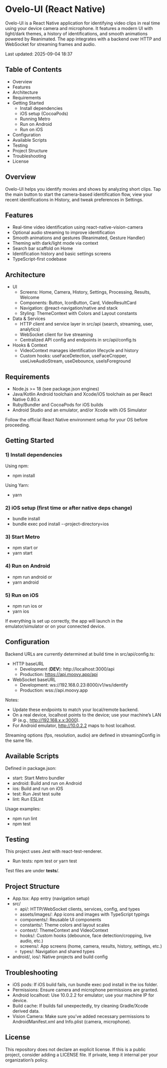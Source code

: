 # Ovelo-UI (React Native)

Ovelo-UI is a React Native application for identifying video clips in real time using your device camera and microphone. It features a modern UI with light/dark themes, a history of identifications, and smooth animations powered by Reanimated. The app integrates with a backend over HTTP and WebSocket for streaming frames and audio.

Last updated: 2025-09-04 18:37

## Table of Contents
- Overview
- Features
- Architecture
- Requirements
- Getting Started
  - Install dependencies
  - iOS setup (CocoaPods)
  - Running Metro
  - Run on Android
  - Run on iOS
- Configuration
- Available Scripts
- Testing
- Project Structure
- Troubleshooting
- License

## Overview
Ovelo-UI helps you identify movies and shows by analyzing short clips. Tap the main button to start the camera-based identification flow, view your recent identifications in History, and tweak preferences in Settings.

## Features
- Real-time video identification using react-native-vision-camera
- Optional audio streaming to improve identification
- Smooth animations and gestures (Reanimated, Gesture Handler)
- Theming with dark/light mode via context
- Search bar scaffold on Home
- Identification history and basic settings screens
- TypeScript-first codebase

## Architecture
- UI
  - Screens: Home, Camera, History, Settings, Processing, Results, Welcome
  - Components: Button, IconButton, Card, VideoResultCard
  - Navigation: @react-navigation/native and stack
  - Styling: ThemeContext with Colors and Layout constants
- Data & Services
  - HTTP client and service layer in src/api (search, streaming, user, analytics)
  - WebSocket client for live streaming
  - Centralized API config and endpoints in src/api/config.ts
- Hooks & Context
  - VideoContext manages identification lifecycle and history
  - Custom hooks: useFaceDetection, useFaceCropper, useLiveAudioStream, useDebounce, useIsForeground

## Requirements
- Node.js >= 18 (see package.json engines)
- Java/Kotlin Android toolchain and Xcode/iOS toolchain as per React Native 0.80.x
- Ruby/Bundler and CocoaPods for iOS builds
- Android Studio and an emulator, and/or Xcode with iOS Simulator

Follow the official React Native environment setup for your OS before proceeding.

## Getting Started
### 1) Install dependencies
Using npm:
- npm install

Using Yarn:
- yarn

### 2) iOS setup (first time or after native deps change)
- bundle install
- bundle exec pod install --project-directory=ios

### 3) Start Metro
- npm start
or
- yarn start

### 4) Run on Android
- npm run android
or
- yarn android

### 5) Run on iOS
- npm run ios
or
- yarn ios

If everything is set up correctly, the app will launch in the emulator/simulator or on your connected device.

## Configuration
Backend URLs are currently determined at build time in src/api/config.ts:
- HTTP baseURL
  - Development (__DEV__): http://localhost:3000/api
  - Production: https://api.moovy.app/api
- WebSocket baseURL
  - Development: ws://192.168.0.23:8000/v1/ws/identify
  - Production: wss://api.moovy.app

Notes:
- Update these endpoints to match your local/remote backend.
- On a real device, localhost points to the device; use your machine’s LAN IP (e.g., http://192.168.x.x:3000).
- For Android emulator, http://10.0.2.2 maps to host localhost.

Streaming options (fps, resolution, audio) are defined in streamingConfig in the same file.

## Available Scripts
Defined in package.json:
- start: Start Metro bundler
- android: Build and run on Android
- ios: Build and run on iOS
- test: Run Jest test suite
- lint: Run ESLint

Usage examples:
- npm run lint
- npm test

## Testing
This project uses Jest with react-test-renderer.
- Run tests: npm test or yarn test

Test files are under __tests__/.

## Project Structure
- App.tsx: App entry (navigation setup)
- src/
  - api/: HTTP/WebSocket clients, services, config, and types
  - assets/images/: App icons and images with TypeScript typings
  - components/: Reusable UI components
  - constants/: Theme colors and layout scales
  - context/: ThemeContext and VideoContext
  - hooks/: Custom hooks (debounce, face detection/cropping, live audio, etc.)
  - screens/: App screens (home, camera, results, history, settings, etc.)
  - types/: Navigation and shared types
- android/, ios/: Native projects and build config

## Troubleshooting
- iOS pods: If iOS build fails, run bundle exec pod install in the ios folder.
- Permissions: Ensure camera and microphone permissions are granted.
- Android localhost: Use 10.0.2.2 for emulator; use your machine IP for device.
- Build cache: If builds fail unexpectedly, try cleaning Gradle/Xcode derived data.
- Vision Camera: Make sure you’ve added necessary permissions to AndroidManifest.xml and Info.plist (camera, microphone).

## License
This repository does not declare an explicit license. If this is a public project, consider adding a LICENSE file. If private, keep it internal per your organization’s policy.
